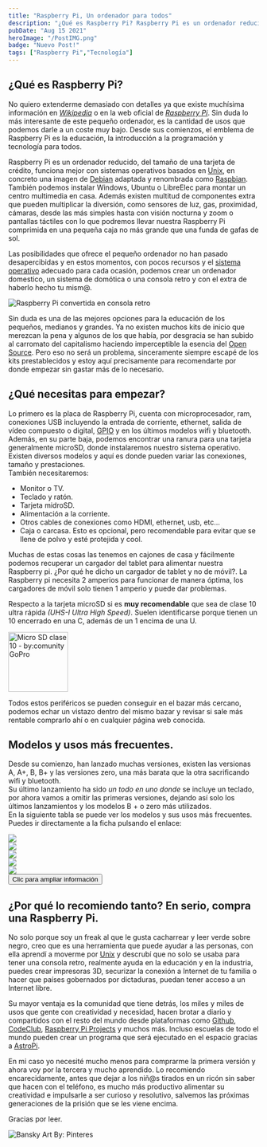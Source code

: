 ```yaml
---
title: "Raspberry Pi, Un ordenador para todos"
description: "¿Qué es Raspberry Pi? Raspberry Pi es un ordenador reducido, del tamaño de una tarjeta de crédito, funciona mejor con sistemas operativos basados en Unix"
pubDate: "Aug 15 2021"
heroImage: "/PostIMG.png"
badge: "Nuevo Post!"
tags: ["Raspberry Pi","Tecnología"]
---
```

## ¿Qué es Raspberry Pi?

No quiero extenderme demasiado con detalles ya que existe muchísima información en *<a href="https://es.wikipedia.org/wiki/Raspberry_Pi" target="_blank">Wikipedia</a>* o en la web oficial de *<a href="https://www.raspberrypi.org/documentation/computers/" target="_blank">Raspberry Pi</a>*. Sin duda lo más interesante de este pequeño ordenador, es la cantidad de usos que podemos darle a un coste muy bajo. Desde sus comienzos, el emblema de Raspberry Pi es la educación, la introducción a la programación y tecnología para todos.

Raspberry Pi es un ordenador reducido, del tamaño de una tarjeta de crédito, funciona mejor con sistemas operativos basados en <a href="https://es.wikipedia.org/wiki/Unix" target="_blank">Unix</a>, en concreto una imagen de <a href="https://www.debian.org/intro/about.es.html" target="_blank">Debian</a> adaptada y renombrada como <a href="https://www.raspberrypi.org/software/operating-systems/" target="_blank">Raspbian</a>. También podemos instalar Windows, Ubuntu o LibreElec para montar un centro multimedia en casa. Además existen multitud de componentes extra que pueden multiplicar la diversión, como sensores de luz, gas, proximidad, cámaras, desde las más simples hasta con visión nocturna y zoom o pantallas táctiles con lo que podremos llevar nuestra Raspberry Pi comprimida en una pequeña caja no más grande que una funda de gafas de sol.


Las posibilidades que ofrece el pequeño ordenador no han pasado desapercibidas y en estos momentos, con pocos recursos y el <a href="https://es.wikipedia.org/wiki/Sistema_operativo" target="_blank">sistema operativo</a> adecuado para cada ocasión, podemos crear un ordenador domestico, un sistema de domótica o una consola retro y con el extra de haberlo hecho tu mism@.

![Raspberry Pi convertida en consola retro](https://images.unsplash.com/photo-1507289872412-523fc6b2db5f?ixlib=rb-1.2.1&ixid=MnwxMjA3fDB8MHxwaG90by1wYWdlfHx8fGVufDB8fHx8&auto=format&fit=crop&w=1496&q=80)

Sin duda es una de las mejores opciones para la educación de los pequeños, medianos y grandes. Ya no existen muchos kits de inicio que merezcan la pena y algunos de los que había, por desgracia se han subido al carromato del capitalismo haciendo imperceptible la esencia del <a href="https://es.wikipedia.org/wiki/C%C3%B3digo_abierto" target="_blank">Open Source</a>. Pero eso no será un problema, sinceramente siempre escapé de los kits prestablecidos y estoy aquí precisamente para recomendarte por donde empezar sin gastar más de lo necesario.

## ¿Qué necesitas para empezar?

Lo primero es la placa de Raspberry Pi, cuenta con microprocesador, ram, conexiones USB incluyendo la entrada de corriente, ethernet, salida de vídeo compuesto o digital, <a href="https://es.wikipedia.org/wiki/GPIO" target="_blank">GPIO</a> y en los últimos modelos wifi y bluetooth. Además, en su parte baja, podemos encontrar una ranura para una tarjeta generalmente microSD, donde instalaremos nuestro sistema operativo. Existen diversos modelos y aquí es donde pueden variar las conexiones, tamaño y prestaciones.<br>También necesitaremos:
- Monitor o TV.
- Teclado y ratón.
- Tarjeta midroSD.
- Alimentación a la corriente.
- Otros cables de conexiones como HDMI, ethernet, usb, etc...
- Caja o carcasa. Esto es opcional, pero recomendable para evitar que se llene de polvo y esté protejida y cool.

Muchas de estas cosas las tenemos en cajones de casa y fácilmente podemos recuperar un cargador del tablet para alimentar nuestra Raspberry pi. ¿Por qué he dicho un cargador de tablet y no de móvil?. La Raspberry pi necesita 2 amperios para funcionar de manera óptima, los cargadores de móvil solo tienen 1 amperio y puede dar problemas.

Respecto a la tarjeta microSD si es **muy recomendable** que sea de clase 10 ultra rápida *(UHS-I Ultra High Speed)*. Suelen identificarse porque tienen un 10 encerrado en una C, además de un 1 encima de una U. <br>

<img alt="Micro SD clase 10 - by:comunity GoPro" src="http://cbcdn1.gp-static.com/media_library/image/397/large_lexar_64.png" alt="Tarjeta microSD - By: Adafruit Industries" width="120"/>

Todos estos periféricos se pueden conseguir en el bazar más cercano, podemos echar un vistazo dentro del mismo bazar y revisar si sale más rentable comprarlo ahí o en cualquier página web conocida.

## Modelos y usos más frecuentes.

Desde su comienzo, han lanzado muchas versiones, existen las versionas A, A+, B, B+ y las versiones zero, una más barata que la otra sacrificando wifi y bluetooth.<br> Su último lanzamiento ha sido *un todo en uno donde* se incluye un teclado, por ahora vamos a omitir las primeras versiones, dejando así solo los últimos lanzamientos y los modelos B + o zero más utilizados.<br> En la siguiente tabla se puede ver los modelos y sus usos más frecuentes. Puedes ir directamente a la ficha pulsando el enlace:<br>

<!-- Table -->

<div mb-9>
  <div class="carousel carousel-vertical rounded-box h-96">
    <div class="carousel-item h-full">
      <img src="../../../public/RBPmpdels1.png" />
    </div>
    <div class="carousel-item h-full">
      <img src="../../../public/RBPmpdels2.png" />
    </div>
    <div class="carousel-item h-full">
      <img src="../../../public/RBPmpdels3.png" />
    </div>
    <div class="carousel-item h-full">
      <img src="../../../public/RBPmpdels4.png" />
    </div>
    <div class="carousel-item h-full">
      <img src="../../../public/RBPmpdels5.png" />
    </div>
  </div>
    <div class="flex flex-col items-center">
      <a href="https://www.raspberrypi.com/products/" target="_blank">
        <button class="btn btn-ghost">Clic para ampliar información</button>
      </a>
    </div>
</div>
<!-- End Table-->

## ¿Por qué lo recomiendo tanto? En serio, compra una Raspberry Pi.

No solo porque soy un freak al que le gusta cacharrear y leer verde sobre negro, creo que es una herramienta que puede ayudar a las personas, con ella aprendí a moverme por <a href="https://es.wikipedia.org/wiki/Unix" target="_blank">Unix</a> y descrubí que no solo se usaba para tener una consola retro, realmente ayuda en la educación y en la industria, puedes crear impresoras 3D, securizar la conexión a Internet de tu familia o hacer que países gobernados por dictaduras, puedan tener acceso a un Internet libre.

Su mayor ventaja es la comunidad que tiene detrás, los miles y miles de usos que gente con creatividad y necesidad, hacen brotar a diario y compartidos con el resto del mundo desde plataformas como <a href="https://github.com/search?q=raspberry+pi" target="_blank">Github</a>, <a href="https://codeclub.org/en/" target="_blank">CodeClub</a>, <a href="https://projects.raspberrypi.org/en" target="_blank">Raspberry Pi Projects</a> y muchos más. Incluso escuelas de todo el mundo pueden crear un programa que será ejecutado en el espacio gracias a <a href="https://astro-pi.org/" target="_blank">AstroPi</a>.

En mi caso yo necesité mucho menos para comprarme la primera versión y ahora voy por la tercera y mucho aprendido. Lo recomiendo encarecidamente, antes que dejar a los niñ@s tirados en un ricón sin saber que hacen con el teléfono, es mucho más productivo alimentar su creatividad e impulsarle a ser curioso y resolutivo, salvemos las próximas generaciones de la prisión que se les viene encima.

Gracias por leer.

![Bansky Art By: Pinteres](https://i.pinimg.com/originals/0d/4a/f3/0d4af343b70f8bb9394b1870e801f45f.jpg)

[Wikipedia]: https://es.wikipedia.org/wiki/Raspberry_Pi
[Raspberry Pi]: https://www.raspberrypi.org/documentation/computers/ 
[sistema operativo]:https://es.wikipedia.org/wiki/Sistema_operativo
[Open Source]: https://es.wikipedia.org/wiki/C%C3%B3digo_abierto
[Unix]: https://es.wikipedia.org/wiki/Unix
[Debian]: https://www.debian.org/intro/about.es.html
[Raspbian]: https://www.raspberrypi.org/software/operating-systems/
[GPIO]: https://es.wikipedia.org/wiki/GPIO
[Github]: https://github.com/search?q=raspberry+pi
[CodeClub]: https://codeclub.org/en/
[Raspberry Pi Projects]: https://projects.raspberrypi.org/en